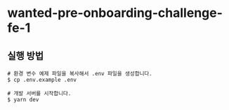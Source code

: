 # wanted-pre-onboarding-challenge-fe-1

## 실행 방법

```shell
# 환경 변수 예제 파일을 복사해서 .env 파일을 생성합니다.
$ cp .env.example .env

# 개발 서버를 시작합니다.
$ yarn dev
```
